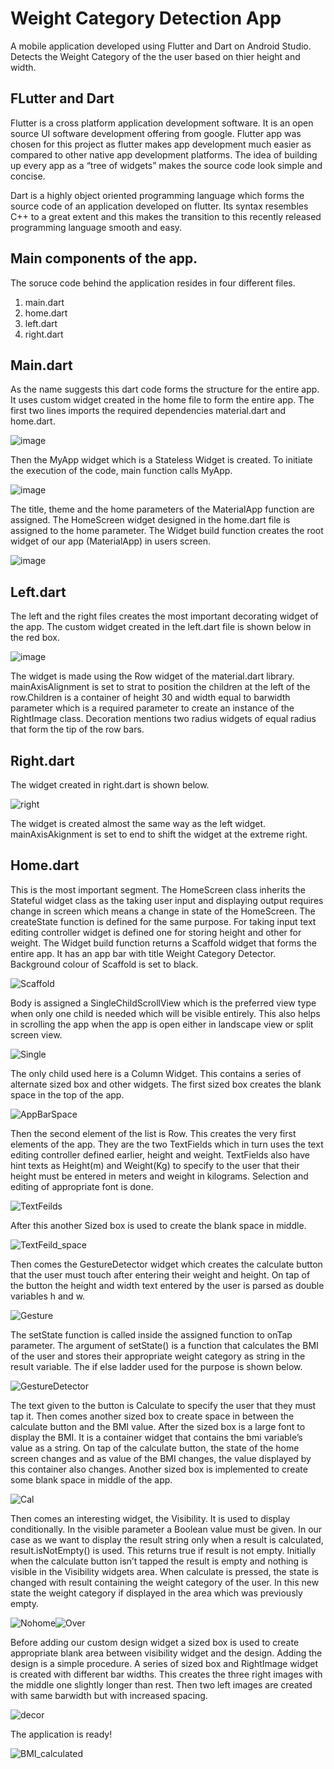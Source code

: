 # Weight Category Detection App

A mobile application developed using Flutter and Dart on Android Studio. Detects the Weight Category of the the user based on thier height and width. 

## FLutter and Dart
Flutter is a cross platform application development software. It is an open source UI software development offering from google. Flutter app was chosen for this project as flutter makes app development much easier as compared to other native app development platforms. The idea of building up every app as a “tree of widgets” makes the source code look simple and concise.

Dart is a highly object oriented programming language which forms the source code of an application developed on flutter. Its syntax resembles C++ to a great extent and this makes the transition to this recently released programming language smooth and easy.

## Main components of the app.
The soruce code behind the application resides in four different files.
1. main.dart
2. home.dart
3. left.dart
4. right.dart

## Main.dart
As the name suggests this dart code forms the structure for the entire app. It uses custom widget created in the home file to form the entire app.
The first two lines imports the required dependencies material.dart and home.dart.

![image](https://user-images.githubusercontent.com/78751003/119005891-7ba7b000-b9ad-11eb-929a-011054448634.png)

Then the MyApp widget which is a Stateless Widget is created. To initiate the execution of the code, main function calls MyApp.

![image](https://user-images.githubusercontent.com/78751003/119006644-2d46e100-b9ae-11eb-9733-3c63782f9708.png)

The title, theme and the home parameters of the MaterialApp function are assigned. The HomeScreen widget designed in the home.dart file is assigned to the home parameter. The Widget build function creates the root widget of our app (MaterialApp) in users screen.

![image](https://user-images.githubusercontent.com/78751003/119008189-911dd980-b9af-11eb-8929-e68db403cf6e.png)

## Left.dart

The left and the right files creates the most important decorating widget of the app. 
The custom widget created in the left.dart file is shown below in the red box.

![image](https://user-images.githubusercontent.com/78751003/119023929-26c16500-b9c0-11eb-9d84-8c75ae2457ed.png)

The widget is made using the Row widget of the material.dart library. mainAxisAlignment is set to strat to position the children at the left of the row.Children is a container of height 30 and width equal to barwidth parameter which is a required parameter to create an instance of the RightImage class.
Decoration mentions two radius widgets of equal radius that form the tip of the row bars.


## Right.dart
 
The widget created in right.dart is shown below. 

![right](https://user-images.githubusercontent.com/78751003/119263406-915ee480-bbfc-11eb-8965-960937182e03.PNG)

The widget is created almost the same way as the left widget. mainAxisAkignment is set to end to shift the widget at the extreme right. 
## Home.dart

This is the most important segment. The HomeScreen class inherits the Stateful widget class as the taking user input and displaying output requires change in screen which means a change in state of the HomeScreen. The createState function is defined for the same purpose. For taking input text editing controller widget is defined one for storing height and other for weight. The Widget build function returns a Scaffold widget that forms the entire app. It has an app bar with title Weight Category Detector. Background colour of Scaffold is set to black. 

![Scaffold](https://user-images.githubusercontent.com/78751003/119262848-55c31b00-bbfa-11eb-8dd3-b0365e2b4b31.PNG)

Body is assigned a SingleChildScrollView which is the preferred view type when only one child is needed which will be visible entirely. This also helps in scrolling the app when the app is open either in landscape view or split screen view. 

![Single](https://user-images.githubusercontent.com/78751003/119262876-62e00a00-bbfa-11eb-9248-a6e49bb97aa8.PNG)

The only child used here is a Column Widget. This contains a series of alternate sized box and other widgets. The first sized box creates the blank space in the top of the app.

![AppBarSpace](https://user-images.githubusercontent.com/78751003/119262926-94f16c00-bbfa-11eb-804c-ac20232b7b5d.PNG)

Then the second element of the list is Row. This creates the very first elements of the app. They are the two TextFields which in turn uses the text editing controller defined earlier, height and weight. TextFields also have hint texts as Height(m) and Weight(Kg) to specify to the user that their height must be entered in meters and weight in kilograms. Selection and editing of appropriate font is done. 

![TextFeilds](https://user-images.githubusercontent.com/78751003/119262943-a3d81e80-bbfa-11eb-988f-9380876371c2.PNG)

After this another Sized box is used to create the blank space in middle.
 
![TextFeild_space](https://user-images.githubusercontent.com/78751003/119262958-bbafa280-bbfa-11eb-956e-9d10d943bb35.PNG) 
 
Then comes the GestureDetector widget which creates the calculate button that the user must touch after entering their weight and height. On tap of the button the height and width text entered by the user is parsed as double variables h and w.

![Gesture](https://user-images.githubusercontent.com/78751003/119263095-4abcba80-bbfb-11eb-942c-6fa815145e21.PNG)

The setState function is called inside the assigned function to onTap parameter. The argument of setState() is a function that calculates the BMI of the user and stores their appropriate weight category as string in the result variable. The if else ladder used for the purpose is shown below.

![GestureDetector](https://user-images.githubusercontent.com/78751003/119263004-f6193f80-bbfa-11eb-8a05-237ba255e499.PNG)

The text given to the button is Calculate to specify the user that they must tap it. Then comes another sized box to create space in between the calculate button and the BMI value. After the sized box is a large font to display the BMI. It is a container widget that contains the bmi variable’s value as a string. On tap of the calculate button, the state of the home screen changes and as value of the BMI changes, the value displayed by this container also changes. Another sized box is implemented to create some blank space in middle of the app. 

![Cal](https://user-images.githubusercontent.com/78751003/119263251-e6e6c180-bbfb-11eb-9b06-ab317fe656fa.PNG)

Then comes an interesting widget, the Visibility. It is used to display conditionally. In the visible parameter a Boolean value must be given. In our case as we want to display the result string only when a result is calculated, result.isNotEmpty() is used. This returns true if result is not empty. Initially when the calculate button isn’t tapped the result is empty and nothing is visible in the Visibility widgets area. When calculate is pressed, the state is changed with result containing the weight category of the user. In this new state the weight category if displayed in the area which was previously empty. 

![Nohome](https://user-images.githubusercontent.com/78751003/119263292-185f8d00-bbfc-11eb-9b23-ee10f723aab6.PNG)![Over](https://user-images.githubusercontent.com/78751003/119263304-21e8f500-bbfc-11eb-9426-905e84f1ca18.PNG)

Before adding our custom design widget a sized box is used to create appropriate blank area between visibility widget and the design. Adding the design is a simple procedure. A series of sized box and RightImage widget is created with different bar widths. This creates the three right images with the middle one slightly longer than rest. Then two left images are created with same barwidth but with increased spacing.

![decor](https://user-images.githubusercontent.com/78751003/119263337-41801d80-bbfc-11eb-84c0-11463a905a3c.PNG)

The application is ready!

![BMI_calculated](https://user-images.githubusercontent.com/78751003/119263346-4b098580-bbfc-11eb-8180-70927690b5e7.PNG)






